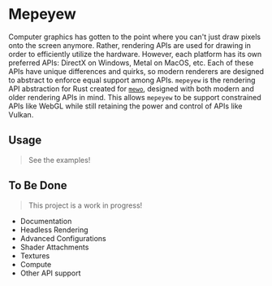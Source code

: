 # Mepeyew

Computer graphics has gotten to the point where you can't just draw pixels onto
the screen anymore.
Rather, rendering APIs are used for drawing in order to efficiently utilize the hardware.
However, each platform has its own preferred APIs: DirectX on Windows, Metal on
MacOS, etc.
Each of these APIs have unique differences and quirks, so modern renderers are
designed to abstract to enforce equal support among APIs.
`mepeyew` is the rendering API abstraction for Rust created for [`mewo`](https://github.com/davnotdev/mewo),
designed with both modern and older rendering APIs in mind.
This allows `mepeyew` to be support constrained APIs like WebGL while still
retaining the power and control of APIs like Vulkan.

## Usage

> See the examples!

## To Be Done

> This project is a work in progress!

- Documentation
- Headless Rendering
- Advanced Configurations
- Shader Attachments
- Textures
- Compute
- Other API support
